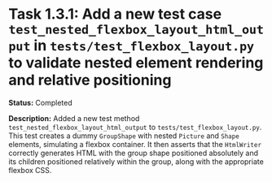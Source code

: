 # Task 1.3.1: Add a new test case `test_nested_flexbox_layout_html_output` in `tests/test_flexbox_layout.py` to validate nested element rendering and relative positioning

**Status:** Completed

**Description:**
Added a new test method `test_nested_flexbox_layout_html_output` to `tests/test_flexbox_layout.py`. This test creates a dummy `GroupShape` with nested `Picture` and `Shape` elements, simulating a flexbox container. It then asserts that the `HtmlWriter` correctly generates HTML with the group shape positioned absolutely and its children positioned relatively within the group, along with the appropriate flexbox CSS.
